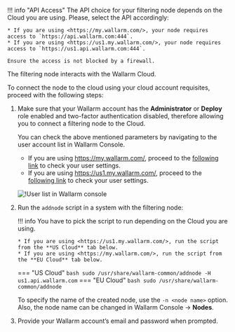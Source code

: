 [img-wl-console-users]:         ../images/check-users.png

[link-wl-console-us]:              https://us1.my.wallarm.com/
[link-wl-console-eu]:              https://my.wallarm.com/
[link-wl-console-users-us]:        https://us1.my.wallarm.com/settings/users
[link-wl-console-users-eu]:        https://my.wallarm.com/settings/users


!!! info "API Access"
    The API choice for your filtering node depends on the Cloud you are using. Please, select the API accordingly:
    
    * If you are using <https://my.wallarm.com/>, your node requires access to `https://api.wallarm.com:444`.
    * If you are using <https://us1.my.wallarm.com/>, your node requires access to `https://us1.api.wallarm.com:444`.
    
    Ensure the access is not blocked by a firewall.

The filtering node interacts with the Wallarm Cloud. 

To connect the node to the cloud using your cloud account requisites, proceed with the following steps:

1.  Make sure that your Wallarm account has the **Administrator** or **Deploy** role enabled and two-factor authentication disabled, therefore allowing you to connect a filtering node to the Cloud. 
     
    You can check the above mentioned parameters by navigating to the user account list in Wallarm Console.
    
    * If you are using <https://my.wallarm.com/>, proceed to the [following link][link-wl-console-users-eu] to check your user settings.
    * If you are using <https://us1.my.wallarm.com/>, proceed to the [following link][link-wl-console-users-us] to check your user settings.

    ![!User list in Wallarm console][img-wl-console-users]

2.  Run the `addnode` script in a system with the filtering node:
    
    !!! info
        You have to pick the script to run depending on the Cloud you are using.
    
        * If you are using <https://us1.my.wallarm.com/>, run the script from the **US Cloud** tab below.
        * If you are using <https://my.wallarm.com/>, run the script from the **EU Cloud** tab below.
    
    === "US Cloud"
        ``` bash
        sudo /usr/share/wallarm-common/addnode -H us1.api.wallarm.com
        ```
    === "EU Cloud"
        ``` bash
        sudo /usr/share/wallarm-common/addnode
        ```
    
    To specify the name of the created node, use the `-n <node name>` option. Also, the node name can be changed in Wallarm Console → **Nodes**.

3.  Provide your Wallarm account’s email and password when prompted.

